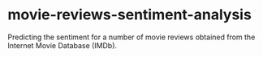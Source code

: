 # movie-reviews-sentiment-analysis
Predicting the sentiment for a number of movie reviews obtained from the Internet Movie Database (IMDb).
